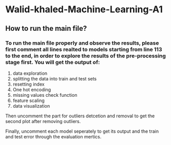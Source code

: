 # Walid-khaled-Machine-Learning-A1
## How to run the main file?
### To run the main file properly and observe the results, please first comment all lines realted to models starting from line 113 to the end, in order to explore the results of the pre-processing stage first. You will get the output of:
1. data exploration
2. splitting the data into train and test sets
3. resetting index
4. One hot encoding
5. missing values check function
6. feature scaling
7. data visualization

Then uncomment the part for outliers detcetion and removal to get the second plot after removing outliers. 

Finally, uncomment each model seperately to get its output and the train and test error through the evaluation mertics. 



